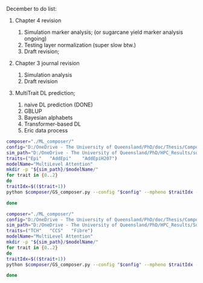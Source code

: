 December to do list:

1. Chapter 4 revision
   1. Simulation marker analysis; (or sugarcane yield marker analysis ongoing)
   2. Testing layer normalization (super slow btw.)
   3. Draft revision;
2. Chapter 3 journal revision
   1. Simulation analysis
   2. Draft revision

3. MultiTrait DL prediction;
   1. naive DL prediction (DONE)
   2. GBLUP
   3. Bayesian alphabets
   4. Transformer-based DL 
   5. Eric data process



```bash
composer="./ML_composer/"
config="D:/OneDrive - The University of Queensland/PhD/doc/Thesis/Composer_epi_diploid.ini"
sim_path="D:/OneDrive - The University of Queensland/PhD/HPC_Results/sugarcane_sim_epi/Diploid_DL/"
traits=("Epi"	"AddEpi"	"AddEpiH207")
modelName="MultiLevel Attention"
mkdir -p "${sim_path}/$modelName/"
for trait in {0..2}
do
traitIdx=$(($trait+1))
python $composer/GS_composer.py --config "$config" --mpheno $traitIdx --trait ${traits[$trait]} --model "$modelName" --out "${sim_path}/$modelName/" --batch 24

done

composer="./ML_composer/"
config="D:/OneDrive - The University of Queensland/PhD/doc/Thesis/Composer_sugarcane_yield.ini"
sim_path="D:/OneDrive - The University of Queensland/PhD/HPC_Results/Sugarcane_yield/"
traits=("TCH"	"CCS"	"Fibre")
modelName="MultiLevel Attention"
mkdir -p "${sim_path}/$modelName/"
for trait in {0..2}
do
traitIdx=$(($trait+1))
python $composer/GS_composer.py --config "$config" --mpheno $traitIdx --trait ${traits[$trait]} --vindex 2 --model "$modelName" --out "${sim_path}/$modelName/" --batch 24 --lr 0.001 

done
```

